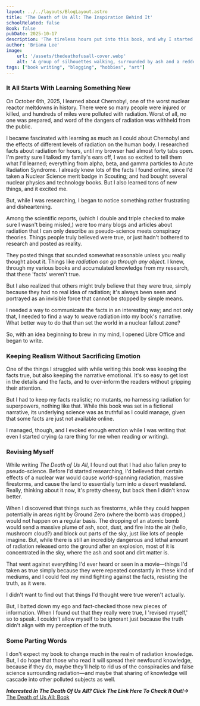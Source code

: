 ```yaml
---
layout: ../../layouts/BlogLayout.astro
title: 'The Death of Us All: The Inspiration Behind It'
schoolRelated: false
Book: false
pubDate: 2025-10-17
description: 'The tireless hours put into this book, and why I started writing it in the first place.'
author: 'Briana Lee'
image:
    url: '/assets/thedeathofusall-cover.webp'
    alt: 'A group of silhouettes walking, surrounded by ash and a reddening sky'
tags: ["book writing", "blogging", "hobbies", "art"]
---
```

### It All Starts With Learning Something New

On October 6th, 2025, I learned about Chernobyl, one of the worst nuclear reactor meltdowns in history. There were so many people were injured or killed, and hundreds of miles were polluted with radiation. Worst of all, no one was prepared, and word of the dangers of radiation was withheld from the public.

I became fascinated with learning as much as I could about Chernobyl and the effects of different levels of radiation on the human body. I researched facts about radiation for hours, until my browser had almost forty tabs open. I'm pretty sure I talked my family's ears off, I was so excited to tell them what I'd learned; everything from alpha, beta, and gamma particles to Acute Radiation Syndrome. I already knew lots of the facts I found online, since I'd taken a Nuclear Science merit badge in Scouting; and had bought several nuclear physics and technology books. But I also learned tons of new things, and it excited me.

But, while I was researching, I began to notice something rather frustrating and disheartening.

Among the scientific reports, (which I double and triple checked to make sure I wasn't being misled,) were too many blogs and articles about radiation that I can only describe as pseudo-science meets conspiracy theories. Things people truly believed were true, or just hadn't bothered to research and posted as reality.

They posted things that sounded somewhat reasonable unless you really thought about it. Things like *radiation can go through any object.* I knew, through my various books and accumulated knowledge from my research, that these 'facts' weren't true.

But I also realized that others might truly believe that they were true, simply because they had no real idea of radiation; it's always been seen and portrayed as an invisible force that cannot be stopped by simple means.

I needed a way to communicate the facts in an interesting way; and not only that, I needed to find a way to weave radiation into my book's narrative. What better way to do that than set the world in a nuclear fallout zone?

So, with an idea beginning to brew in my mind, I opened Libre Office and began to write.

### Keeping Realism Without Sacrificing Emotion

One of the things I struggled with while writing this book was keeping the facts true, but also keeping the narrative emotional. It's so easy to get lost in the details and the facts, and to over-inform the readers without gripping their attention.

But I had to keep my facts realistic; no mutants, no harnessing radiation for superpowers, nothing like that. While this book was set in a fictional narrative, its underlying science was as truthful as I could manage, given that some facts are just not available online.

I managed, though, and I evoked enough emotion while I was writing that even I started crying (a rare thing for me when reading *or* writing).

### Revising Myself

While writing *The Death of Us All*, I found out that I had also fallen prey to pseudo-science. Before I'd started researching, I'd believed that certain effects of a nuclear war would cause world-spanning radiation, massive firestorms, and cause the land to essentially turn into a desert wasteland. Really, thinking about it now, it's pretty cheesy, but back then I didn't know better.

When I discovered that things such as firestorms, while they could happen potentially in areas right by Ground Zero (where the bomb was dropped,) would not happen on a regular basis. The dropping of an atomic bomb would send a massive plume of ash, soot, dust, and fire into the air (hello, mushroom cloud?) and block out parts of the sky, just like lots of people imagine. But, while there is still an incredibly dangerous and lethal amount of radiation released onto the ground after an explosion, most of it is concentrated in the sky, where the ash and soot and dirt matter is.

That went against everything I'd ever heard or seen in a movie—things I'd taken as true simply because they were repeated constantly in these kind of mediums, and I could feel my mind fighting against the facts, resisting the truth, as it were.

I didn't want to find out that things I'd thought were true weren't actually.

But, I batted down my ego and fact-checked those new pieces of information. When I found out that they really were true, I 'revised myself,' so to speak. I couldn't allow myself to be ignorant just because the truth didn't align with my perception of the truth.


### Some Parting Words

I don't expect my book to change much in the realm of radiation knowledge. But, I do hope that those who read it will spread their newfound knowledge, because if they do, maybe they'll help to rid us of the conspiracies and false science surrounding radiation—and maybe that sharing of knowledge will cascade into other polluted subjects as well.


***Interested In The Death Of Us All? Click The Link Here To Check It Out!->*** [The Death of Us All: Book](http://chibichaitea.netlify.app/posts/DOUA-post)

